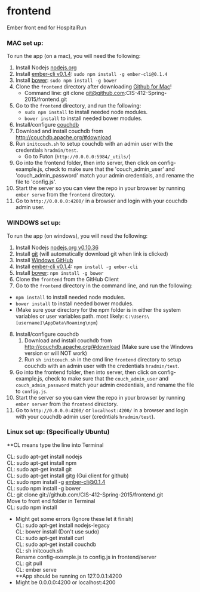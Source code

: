 frontend
========

Ember front end for HospitalRun

### MAC set up: 

To run the app (on a mac), you will need the following:

1. Install Nodejs [nodejs.org](https://nodejs.org)
2. Install [ember-cli v0.1.4](https://www.npmjs.org/package/ember-cli): `sudo npm install -g ember-cli@0.1.4`
3. Install [bower](https://www.npmjs.org/package/bower): `sudo npm install -g bower`
4. Clone the `frontend` directory after downloading [Github for Mac](https://mac.github.com/)! 
   * Command line: git clone git@github.com:CIS-412-Spring-2015/frontend.git
5. Go to the `frontend` directory, and run the following:
    * `sudo npm install` to install needed node modules.
    * `bower install` to install needed bower modules.
6. Install/configure [couchdb](http://couchdb.apache.org/)
  1. Download and install couchdb from http://couchdb.apache.org/#download
  2. Run `initcouch.sh` to setup couchdb with an admin user with the credentials `hradmin/test`.  
      * Go to Futon (`http://0.0.0.0:5984/_utils/`)
7. Go into the frontend folder, then into server, then click on config-example.js, check to make sure that the 'couch_admin_user' and 'couch_admin_password' match your admin credentials, and rename the file to 'config.js'. 
8. Start the server so you can view the repo in your browser by running `ember serve` from the `frontend` directory.
9. Go to `http://0.0.0.0:4200/` in a browser and login with your couchdb admin user.

### WINDOWS set up: 

To run the app (on windows), you will need the following:

1. Install Nodejs [nodejs.org v0.10.36](http://blog.nodejs.org/2015/01/26/node-v0-10-36-stable/)
2. Install [git](http://git-scm.com/download/win) (will automatically download git when link is clicked)
3. Install [Windows GitHub](https://windows.github.com/)
4. Install [ember-cli v0.1.4](https://www.npmjs.org/package/ember-cli): `npm install -g ember-cli`
5. Install [bower](https://www.npmjs.org/package/bower): `npm install -g bower`
6. Clone the `frontend` from the GitHub Client
7. Go to the `frontend` directory in the command line, and run the following:
  * `npm install` to install needed node modules.
  * `bower install` to install needed bower modules.
  * (Make sure your directory for the npm folder is in either the system variables or user variables path. most likely: `C:\Users\[username]\AppData\Roaming\npm`)
8. Install/configure couchdb
   1. Download and install couchdb from http://couchdb.apache.org/#download (Make sure use the Windows version or will NOT work)
   2. Run `sh initcouch.sh` in the cmd line `frontend` directory to setup couchdb with an admin user with the credentials `hradmin/test`.
9. Go into the frontend folder, then into server, then click on config-example.js, check to make sure that the `couch_admin_user` and `couch_admin_password` match your admin credentials, and rename the file to `config.js`. 
10. Start the server so you can view the repo in your browser by running `ember server` from the `frontend` directory.
11. Go to `http://0.0.0.0:4200/` or `localhost:4200/` in a browser and login with your couchdb admin user (credntials `hradmin/test`).

### Linux set up: (Specifically Ubuntu)

**CL means type the line into Terminal  

CL: sudo apt-get install nodejs  
CL: sudo apt-get install npm  
CL: sudo apt-get install git  
CL: sudo apt-get install gitg (Gui client for github)  
CL: sudo npm install -g ember-cli@0.1.4  
CL: sudo npm install -g bower  
CL: git clone git://github.com/CIS-412-Spring-2015/frontend.git  
Move to front end folder in Terminal  
CL: sudo npm install   
* Might get some errors (Ignore these let it finish)  
CL: sudo apt-get install nodejs-legacy  
CL: bower install (Don't use sudo)  
CL: sudo apt-get install curl  
CL: sudo apt-get install couchdb  
CL: sh initcouch.sh  
Rename config-example.js to config.js in frontend/server  
CL: git pull  
CL: ember serve  
**App should be running on 127.0.0.1:4200  
* Might be 0.0.0.0:4200 or localhost:4200  
